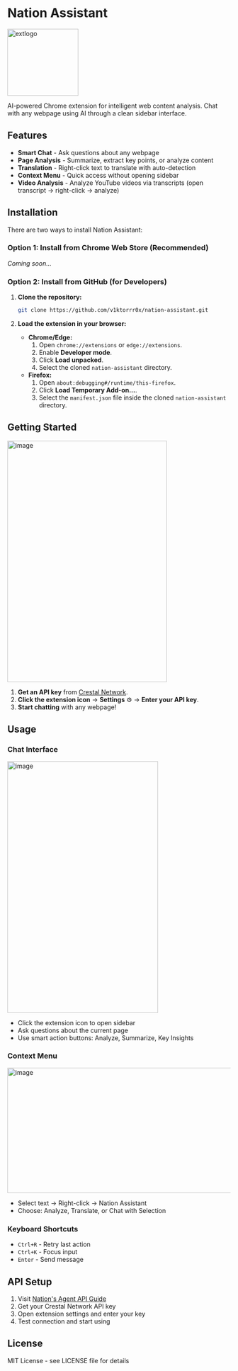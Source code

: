 # Nation Assistant

<img width="160" height="151" alt="extlogo" src="https://github.com/user-attachments/assets/6d1d6a49-271b-4ef8-aa6c-7f49fd2e3055" />

AI-powered Chrome extension for intelligent web content analysis. Chat with any webpage using AI through a clean sidebar interface.

## Features

- **Smart Chat** - Ask questions about any webpage
- **Page Analysis** - Summarize, extract key points, or analyze content  
- **Translation** - Right-click text to translate with auto-detection
- **Context Menu** - Quick access without opening sidebar
- **Video Analysis** - Analyze YouTube videos via transcripts (open transcript → right-click → analyze)

## Installation

There are two ways to install Nation Assistant:

### Option 1: Install from Chrome Web Store (Recommended)

*Coming soon...*

### Option 2: Install from GitHub (for Developers)

1.  **Clone the repository:**
    ```bash
    git clone https://github.com/v1ktorrr0x/nation-assistant.git
    ```

2.  **Load the extension in your browser:**
    *   **Chrome/Edge:**
        1.  Open `chrome://extensions` or `edge://extensions`.
        2.  Enable **Developer mode**.
        3.  Click **Load unpacked**.
        4.  Select the cloned `nation-assistant` directory.
    *   **Firefox:**
        1.  Open `about:debugging#/runtime/this-firefox`.
        2.  Click **Load Temporary Add-on...**.
        3.  Select the `manifest.json` file inside the cloned `nation-assistant` directory.

## Getting Started

<img width="360" height="545" alt="image" src="https://github.com/user-attachments/assets/201d84aa-dd52-4e18-88c5-a0e4a890b8b8" />

1. **Get an API key** from [Crestal Network](https://www.crestal.network/blog/from-gm-to-sdk-nations-agent-api-is-here).
2. **Click the extension icon** → **Settings** ⚙️ → **Enter your API key**.
3. **Start chatting** with any webpage!

## Usage

### Chat Interface

<img width="340" height="568" alt="image" src="https://github.com/user-attachments/assets/a29dc053-fc8c-4b57-9435-b487a88d2f36" />

- Click the extension icon to open sidebar
- Ask questions about the current page
- Use smart action buttons: Analyze, Summarize, Key Insights

### Context Menu

<img width="743" height="283" alt="image" src="https://github.com/user-attachments/assets/8e63d96e-8a62-4f75-aa85-b92e4abf7b84" />


- Select text → Right-click → Nation Assistant
- Choose: Analyze, Translate, or Chat with Selection

### Keyboard Shortcuts
- `Ctrl+R` - Retry last action
- `Ctrl+K` - Focus input
- `Enter` - Send message

## API Setup

1. Visit [Nation's Agent API Guide](https://www.crestal.network/blog/from-gm-to-sdk-nations-agent-api-is-here)
2. Get your Crestal Network API key
3. Open extension settings and enter your key
4. Test connection and start using


## License

MIT License - see LICENSE file for details
